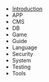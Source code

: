 * [Introduction](README.md)
* APP
* CMS
* DB
* Game
* Guide
* Language
* Security
* System
* Testing
* Tools